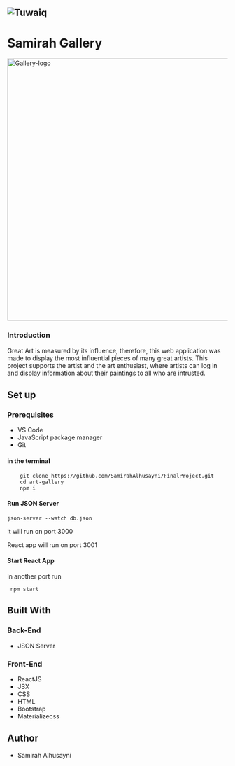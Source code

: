 

![Tuwaiq](https://i.ibb.co/SV2BSn5/tuwaiq.png)
----
# Samirah Gallery



<img src="https://i.ibb.co/4WKWh4Y/Logo.png" alt="Gallery-logo" width=600>


### Introduction 
Great Art is measured by its influence, therefore, this web application was made to display the most influential pieces of many great artists.
This project supports the artist and the art enthusiast, where artists can log in and display information about their paintings to all who are intrusted.





<div dir="ltr" >

## Set up  
### Prerequisites
- VS Code
- JavaScript package manager 
- Git

#### in the terminal
``` 
    git clone https://github.com/SamirahAlhusayni/FinalProject.git
    cd art-gallery
    npm i 
```
#### Run JSON Server 
``` 
json-server --watch db.json 
```
it will run on port 3000

React app will run on port 3001



#### Start React App
in another port run
```
 npm start
  ```


## Built With
### Back-End    
- JSON Server

### Front-End
- ReactJS 
- JSX
- CSS 
 - HTML
 - Bootstrap 
 - Materializecss

## Author
- Samirah Alhusayni

</div>
</div>
